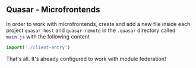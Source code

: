 ## Quasar - Microfrontends

In order to work with microfrontends, create and add a new file inside each project ```quasar-host``` and ```quasar-remote``` in the ```.quasar``` directory called ```main.js``` with the following content

```js
import('./client-entry')
```

That's all. It's already configured to work with module federation!